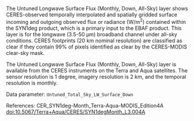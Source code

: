 The Untuned Longwave Surface Flux (Monthly, Down, All-Sky) layer shows CERES-observed temporally interpolated and spatially gridded surface incoming and outgoing observed flux or radiance (W/m<sup>2</sup>) contained within the SYN1deg product, which is a primary input to the EBAF product. This layer is for the longwave (3.5-50 µm) broadband channel under all-sky conditions. CERES footprints (20 km nominal resolution) are classified as clear if they contain 99% of pixels identified as clear by the CERES-MODIS clear-sky mask.

The Untuned Longwave Surface Flux (Monthly, Down, All-Sky) layer is available from the CERES instruments on the Terra and Aqua satellites. The sensor resolution is 1 degree, imagery resolution is 2 km, and the temporal resolution is monthly.

Data parameter: `Untuned_Total_Sky_LW_Surface_Down`

References: CER_SYN1deg-Month_Terra-Aqua-MODIS_Edition4A [doi:10.5067/Terra+Aqua/CERES/SYN1degMonth_L3.004A](https://doi.org/10.5067/Terra+Aqua/CERES/SYN1degMonth_L3.004A)
